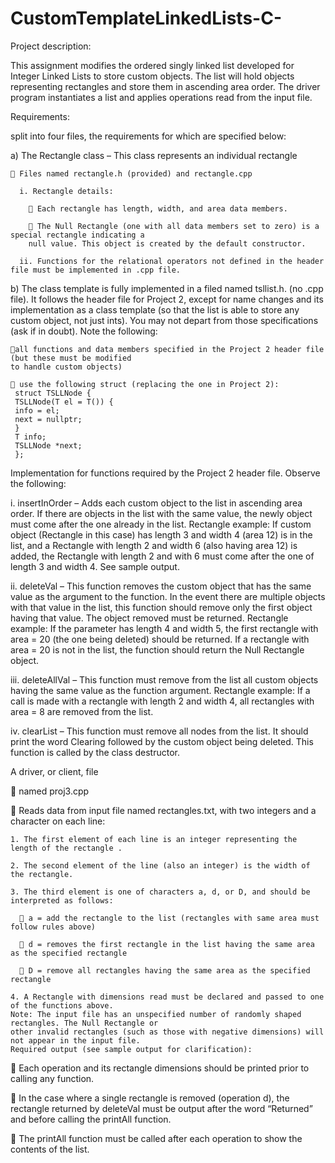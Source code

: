 # CustomTemplateLinkedLists-C-

Project description:

This assignment modifies the ordered singly linked list developed for Integer Linked Lists to store custom objects. The
list will hold objects representing rectangles and store them in ascending area order. The driver program instantiates a
list and applies operations read from the input file.


Requirements:

split into four files, the requirements for which are specified below:
  
  a) The Rectangle class – This class represents an individual rectangle
    
     Files named rectangle.h (provided) and rectangle.cpp
      
      i. Rectangle details:
        
         Each rectangle has length, width, and area data members.
        
         The Null Rectangle (one with all data members set to zero) is a special rectangle indicating a
        null value. This object is created by the default constructor.
      
      ii. Functions for the relational operators not defined in the header file must be implemented in .cpp file.
  
  b) The class template is fully implemented in a filed named tsllist.h. (no .cpp file). It follows the header
  file for Project 2, except for name changes and its implementation as a class template (so that the list is able to store
  any custom object, not just ints). You may not depart from those specifications (ask if in doubt). Note the following:
    
    all functions and data members specified in the Project 2 header file (but these must be modified
    to handle custom objects)
    
     use the following struct (replacing the one in Project 2):
     struct TSLLNode {
     TSLLNode(T el = T()) {
     info = el;
     next = nullptr;
     }
     T info;
     TSLLNode *next;
     };

Implementation for functions required by the Project 2 header file. Observe the following:

  i. insertInOrder – Adds each custom object to the list in ascending area order. If there are objects in
  the list with the same value, the newly object must come after the one already in the list. Rectangle
  example: If custom object (Rectangle in this case) has length 3 and width 4 (area 12) is in the list,
  and a Rectangle with length 2 and width 6 (also having area 12) is added, the Rectangle with length
  2 and with 6 must come after the one of length 3 and width 4. See sample output.

  ii. deleteVal – This function removes the custom object that has the same value as the argument to
  the function. In the event there are multiple objects with that value in the list, this function should
  remove only the first object having that value. The object removed must be returned. Rectangle
  example: If the parameter has length 4 and width 5, the first rectangle with area = 20 (the one being
  deleted) should be returned. If a rectangle with area = 20 is not in the list, the function should return
  the Null Rectangle object.

  iii. deleteAllVal – This function must remove from the list all custom objects having the same value as
  the function argument. Rectangle example: If a call is made with a rectangle with length 2 and width
  4, all rectangles with area = 8 are removed from the list.

  iv. clearList – This function must remove all nodes from the list. It should print the word Clearing
  followed by the custom object being deleted. This function is called by the class destructor.

A driver, or client, file

   named proj3.cpp

   Reads data from input file named rectangles.txt, with two integers and a character on each line:

    1. The first element of each line is an integer representing the length of the rectangle .

    2. The second element of the line (also an integer) is the width of the rectangle.

    3. The third element is one of characters a, d, or D, and should be interpreted as follows:

       a = add the rectangle to the list (rectangles with same area must follow rules above)

       d = removes the first rectangle in the list having the same area as the specified rectangle

       D = remove all rectangles having the same area as the specified rectangle

    4. A Rectangle with dimensions read must be declared and passed to one of the functions above.
    Note: The input file has an unspecified number of randomly shaped rectangles. The Null Rectangle or
    other invalid rectangles (such as those with negative dimensions) will not appear in the input file.
    Required output (see sample output for clarification):

   Each operation and its rectangle dimensions should be printed prior to calling any function.

   In the case where a single rectangle is removed (operation d), the rectangle returned by
  deleteVal must be output after the word “Returned” and before calling the printAll function.

   The printAll function must be called after each operation to show the contents of the list. 
